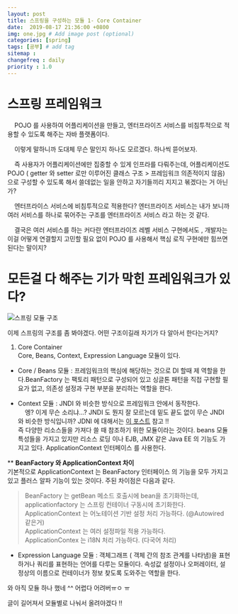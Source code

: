 ```yaml
---
layout: post
title: 스프링을 구성하는 모듈 1- Core Container
date:  2019-08-17 21:36:00 +0800
img: one.jpg # Add image post (optional)
categories: [spring]
tags: [공부] # add tag
sitemap :
changefreq : daily
priority : 1.0
---
```

# 스프링 프레임워크
&nbsp;&nbsp;&nbsp;&nbsp;POJO 를 사용하여 어플리케이션을 만들고,  엔터프라이즈 서비스를 비침투적으로 적용할 수 있도록 해주는 자바 플랫폼이다.

&nbsp;&nbsp;&nbsp;&nbsp;이렇게 말하니까 도대체 무슨 말인지 하나도 모르겠다.  하나씩 뜯어보자. 

&nbsp;&nbsp;&nbsp;&nbsp;즉 사용자가 어플리케이션에만 집중할 수 있게  인프라를 다뤄주는데,  어플리케이션도 POJO ( getter 와 setter 로만 이루어진 클래스 구조 > 프레임워크 의존적이지 않음) 으로 구성할 수 있도록 해서  쓸데없는 일을 안하고 자기들끼리 지지고 볶겠다는 거 아닌가? 

&nbsp;&nbsp;&nbsp;&nbsp;엔터프라이스 서비스에 비침투적으로 적용한다? 엔터프라이즈 서비스는 내가 보니까 여러 서비스를 하나로 묶어주는  구조를 엔터프라이즈 서비스 라고 하는 것 같다.

&nbsp;&nbsp;&nbsp;&nbsp;결국은 여러 서비스를 하는 커다란 엔터프라이즈 레벨 서비스 구현에서도 , 개발자는 이걸 어떻게 연결할지 고민할 필요 없이 POJO 를 사용해서 핵심 로직 구현에만 힘쓰면 된다는 말이지?  

# 모든걸 다 해주는 기가 막힌 프레임워크가 있다? 
![스프링 모듈 구조](http://yaejinha.github.io/assets/img/spring-overview.png)

이제 스프링의 구조를 좀 봐야겠다.  어떤 구조이길래 자기가 다 알아서 한다는거지? 

1. Core Container  
Core, Beans, Context,  Expression Language 모듈이 있다.  
- Core / Beans 모듈 : 프레임워크의 핵심에 해당하는 것으로 DI 할때 제 역할을 한다.BeanFactory 는 팩토리 패턴으로 구성되어 있고 싱글톤 패턴을 직접 구현할 필요가 없고, 의존성 설정과 구현 부분을 분리하는 역할을 한다.  

- Context 모듈 : JNDI 와 비슷한 방식으로 프레임워크 안에서 동작한다.  
&nbsp;&nbsp;&nbsp;&nbsp;엥? 이게 무슨 소리냐...? JNDI 도 뭔지 잘 모르는데 밑도 끝도 없이 무슨 JNDI 와 비슷한 방식입니까? 
JDNI 에 대해서는 [이 포스트]() 참고 !!  
즉 다양한 리소스들을 가져다 쓸 때 참조하기 위한 모듈이라는 것이다. beans 모듈 특성들을  가지고 있지만 리소스 로딩 이나 EJB, JMX 같은 Java EE 의 기능도 가지고 있다. ApplicationContext 인터페이스 를 사용한다.     

** **BeanFactory 와 ApplicationContext 차이**  
기본적으로 ApplicationContext 는 BeanFactory 인터페이스 의 기능을 모두 가지고 있고 플러스 알파 기능이 있는 것이다.  주된 차이점은 다음과 같다.  
>  BeanFactory 는 getBean 메소드 호출시에 bean을 초기화하는데, applicationfactory 는 스프링 컨테이너 구동시에 초기화한다.  
>  ApplicationContext 는 어노테이션 기반 설정 처리 가능하다. (@Autowired 같은거)  
>  ApplicationContext 는  여러 설정파일 적용 가능하다.  
>  ApplicationContex 는 i18N 처리 가능하다.  (다국어 처리)

- Expression Language 모듈 :  객체그래프 ( 객체 간의 참조 관계를 나타냄)을 표현하거나 쿼리를 표현하는 언어를 다루는 모듈이다. 속성값 설정이나 오퍼레이터, 설정상의 이름으로 컨테이너가  정보 찾도록 도와주는 역할을 한다.  

와 아직 모듈 하나 했네 ^^ 어렵다 어려버ㅠㅇ ㅠ

글이 길어져서 모듈별로 나눠서 올려야겠다 !!  